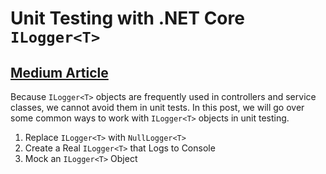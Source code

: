 # Unit Testing with .NET Core `ILogger<T>`

## [Medium Article](https://codeburst.io/unit-testing-with-net-core-ilogger-t-e8c16c503a80)

Because `ILogger<T>` objects are frequently used in controllers and service classes, we cannot avoid them in unit tests. In this post, we will go over some common ways to work with `ILogger<T>` objects in unit testing.

1. Replace `ILogger<T>` with `NullLogger<T>`
2. Create a Real `ILogger<T>` that Logs to Console
3. Mock an `ILogger<T>` Object
